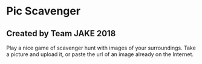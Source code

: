 <h1>Pic Scavenger</h1>
<h2>Created by Team JAKE 2018</h2>

<p>Play a nice game of scavenger hunt with images of your surroundings. Take a picture and upload it, or paste the url of an image already on the Internet.</p>